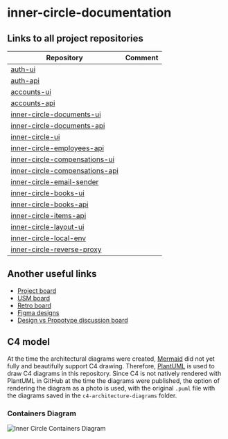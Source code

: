 # inner-circle-documentation

## Links to all project repositories

| Repository                                                                                         | Comment    |
|----------------------------------------------------------------------------------------------------|------------|
| [auth-ui](https://github.com/TourmalineCore/auth-ui)                                               |            |
| [auth-api](https://github.com/TourmalineCore/auth-api)                                             |            |
| [accounts-ui](https://github.com/TourmalineCore/accounts-ui)                                       |            |
| [accounts-api](https://github.com/TourmalineCore/accounts-api)                                     |            |
| [inner-circle-documents-ui](https://github.com/TourmalineCore/inner-circle-documents-ui)           |            |
| [inner-circle-documents-api](https://github.com/TourmalineCore/inner-circle-documents-api)         |            |
| [inner-circle-ui](https://github.com/TourmalineCore/inner-circle-ui)                               |            |
| [inner-circle-employees-api](https://github.com/TourmalineCore/inner-circle-employees-api)         |            |
| [inner-circle-compensations-ui](https://github.com/TourmalineCore/inner-circle-compensations-ui)   |            |
| [inner-circle-compensations-api](https://github.com/TourmalineCore/inner-circle-compensations-api) |            |
| [inner-circle-email-sender](https://github.com/TourmalineCore/inner-circle-email-sender)           |            |
| [inner-circle-books-ui](https://github.com/TourmalineCore/inner-circle-books-ui)                   |            |
| [inner-circle-books-api](https://github.com/TourmalineCore/inner-circle-books-api)                 |            |
| [inner-circle-items-api](https://github.com/TourmalineCore/inner-circle-items-api)                 |            |
| [inner-circle-layout-ui](https://github.com/TourmalineCore/inner-circle-layout-ui)                 |            |
| [inner-circle-local-env](https://github.com/TourmalineCore/inner-circle-local-env)                 |            |
| [inner-circle-reverse-proxy](https://github.com/TourmalineCore/inner-circle-reverse-proxy)         |            |

## Another useful links
- [Project board](https://github.com/orgs/TourmalineCore/projects/5)
- [USM board](https://board.mail.ru/?utm_source=portal&utm_medium=portal_navigation&utm_campaign=board.vk.com_cross_navimt_link_id%3Dykpiid2&uid=94acfbe7-8699-47d4-92df-fb705322e541)
- [Retro board](https://app.holst.so/board/047a6d87-4a7c-4179-840f-8c54f6fd21d2)
- [Figma designs](https://www.figma.com/design/O4Kbm638zRYHhVqN9FBm5D/Inner-Circle?t=kPjBwo15UyXLnic5-0)
- [Design vs Propotype discussion board](https://app.holst.so/board/1629a6a2-f40c-488d-b038-7286e65fa4f4)

## C4 model

At the time the architectural diagrams were created, [Mermaid](https://mermaid.js.org/) did not yet fully and beautifully support C4 drawing. 
Therefore, [PlantUML](https://plantuml.com/en/stdlib) is used to draw C4 diagrams in this repository. Since C4 is not natively rendered with PlantUML in GitHub at the time the diagrams were published, the option of rendering the diagram as a photo is used, with the original `.puml` file with the diagrams saved in the `c4-architecture-diagrams` folder.


### Containers Diagram 

![Inner Circle Containers Diagram](https://www.plantuml.com/plantuml/png/dLPHRo8t47xdLxXvQP08dDG-LFTq2Q1hggHDGz2fJyZi3c35Qs_jsIDHrVzUUnOcwm8-BZmWpsZc-yRpsUFzv54wR2hT-q6PGZSbY0rYxJ-EHavkXsk5csRPU725DGW6XuMjHhMM9kPSUIorMex6FryzHDVy_cvKIO_WWcin3XbI6N33EkBt_BCojNIo4bidwo-gn8tuwSE7tjtrNt_CdnPVRfz-NTnDFqz_drpsUxqRsvXIkjVBMnCWnieL6lQ-WRWWhsZT5_r_UcBtuxJh1ZUT-6XUz0K5yeyhfEZvxIvEp6ylml8HP86ZtsPn_I3NuCNAEk5WhJmwYSgQWP0X70ogWcmXJIbgwVtMkZ94Ui3XHJz3UVt0d64PYOO6KFmILy51X4Seq3w34Mi8CArpgm92L4dKu2hbVN3wazIJ9P5FRlRSanlQe_MuTZ3xyovQCxGE_F_PbGabLRJ-ABHTApDus_16-ir001PTvdzxHxGfYh14tz5dxpgj4MUHJdiZgrKbZGmbheNSHG-4infysqGmqY1rASz78Z7XQQ7UpqQQC1_fmdGvRL8UEWNT0p3OitPb-vOsqwhMzXMWAmxxCkgGAcU9KJkxKXgeBLfv57ObOCUGaOEBQFLWCo_8knb94YOXJTZAYCAuF_hqiXXPmK0KrjNMIQHQebRU6gb3abJwhAipiKLJGNfts9UHXsD89xQorwVag2RiIPQXbLJsLwbLcHoc31-fnOGPjPWjZy_QC2HfmzOHRKWvV1K1KowbXs_rU6oh6eod2hfzJloPNYTnrE_4SzR8eaOx-Bi1Zz4ikWYyWImrjJxbphJ_dSIiHqfDcYIUp9r9ECuOLibGa4hFm9JW0XnPeZNJNKQVRw-P5sZVRh-mfdCfAQ0bPK8cMqnVyF8-1DpObm0PLqFNY9Yoj2-H9GI0CpAMuBwg0g8lW17C8sZ-ok2dFu0y0uaY2gcfD3eQqzaJ5K5fY_ab9wHlqcV0xhmd7UahW5w2mZe71Oh2GUaFOTz0-MFW4MGfLivMT0YsJY48jCTIqhvJT_axuCg1bWZbhjr90pfF-7vzVYCuFMd5UPKdgUbJ4fBfj5Fx2WTltrabQ233heBDX-PaHIphEAB0YFAXbKIkCFwtyKmpsbDqTilWQPbivJPy16NUoJsdsPoPlXbid8Je7oQUEYiyx0_FIegHLyop93JRa-8FXd3Y-8v3TvYNU79gv43EtH5396taCPHCDffqzqyF8UrJS3UL_Wy0)
